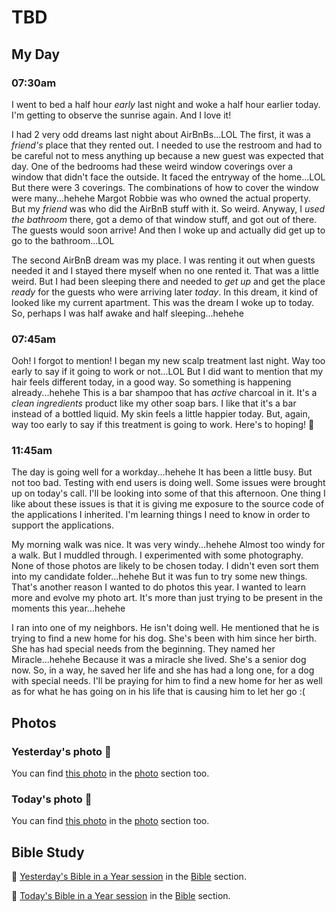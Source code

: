 # TBD

## My Day

### 07:30am

I went to bed a half hour *early* last night and woke a half hour earlier today. I'm getting to observe the sunrise again. And I love it!

I had 2 very odd dreams last night about AirBnBs...LOL The first, it was a *friend's* place that they rented out. I needed to use the restroom and had to be careful not to mess anything up because a new guest was expected that day. One of the bedrooms had these weird window coverings over a window that didn't face the outside. It faced the entryway of the home...LOL But there were 3 coverings. The combinations of how to cover the window were many...hehehe Margot Robbie was who owned the actual property. But my *friend* was who did the AirBnB stuff with it. So weird. Anyway, I *used the bathroom* there, got a demo of that window stuff, and got out of there. The guests would soon arrive! And then I woke up and actually did get up to go to the bathroom...LOL

The second AirBnB dream was my place. I was renting it out when guests needed it and I stayed there myself when no one rented it. That was a little weird. But I had been sleeping there and needed to *get up* and get the place *ready* for the guests who were arriving later *today*. In this dream, it kind of looked like my current apartment. This was the dream I woke up to today. So, perhaps I was half awake and half sleeping...hehehe

### 07:45am

Ooh! I forgot to mention! I began my new scalp treatment last night. Way too early to say if it going to work or not...LOL But I did want to mention that my hair feels different today, in a good way. So something is happening already...hehehe This is a bar shampoo that has *active* charcoal in it. It's a *clean ingredients* product like my other soap bars. I like that it's a bar instead of a bottled liquid. My skin feels a little happier today. But, again, way too early to say if this treatment is going to work. Here's to hoping! 🤞

### 11:45am

The day is going well for a workday...hehehe It has been a little busy. But not too bad. Testing with end users is doing well. Some issues were brought up on today's call. I'll be looking into some of that this afternoon. One thing I like about these issues is that it is giving me exposure to the source code of the applications I inherited. I'm learning things I need to know in order to support the applications.

My morning walk was nice. It was very windy...hehehe Almost too windy for a walk. But I muddled through. I experimented with some photography. None of those photos are likely to be chosen today. I didn't even sort them into my candidate folder...hehehe But it was fun to try some new things. That's another reason I wanted to do photos this year. I wanted to learn more and evolve my photo art. It's more than just trying to be present in the moments this year...hehehe

I ran into one of my neighbors. He isn't doing well. He mentioned that he is trying to find a new home for his dog. She's been with him since her birth. She has had special needs from the beginning. They named her Miracle...hehehe Because it was a miracle she lived. She's a senior dog now. So, in a way, he saved her life and she has had a long one, for a dog with special needs. I'll be praying for him to find a new home for her as well as for what he has going on in his life that is causing him to let her go :(



## Photos

### Yesterday's photo 📸

<!--@include: @/photos/photo-a-day/2025/04/06.md{3,}-->

You can find [this photo](/photos/photo-a-day/2025/04/06) in the [photo](/photos/) section too.

### Today's photo 📸

<!--@include: @/photos/photo-a-day/2025/04/05.md{3,}-->

You can find [this photo](/photos/photo-a-day/2025/04/05) in the [photo](/photos/) section too.

## Bible Study

📖 [Yesterday's Bible in a Year session](/bible/plans/bible-in-a-year/04/06) in the [Bible](/bible/) section.

📖 [Today's Bible in a Year session](/bible/plans/bible-in-a-year/04/05) in the [Bible](/bible/) section.